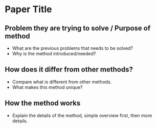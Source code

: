 # Paper Title

## Problem they are trying to solve / Purpose of method

- What are the previous problems that needs to be solved?
- Why is the method introduced/needed?

## How does it differ from other methods?

- Compare what is different from other methods.
- What makes this method unique?

## How the method works

- Explain the details of the method, simple overview first,
then more details.
